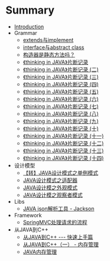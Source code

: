 # Summary

* [Introduction](README.md)
* Grammar
    * [extends与implement](Grammar/2017-01-03-java-extends-and-implement.md)
    * [interface与abstract class](Grammar/2017-01-04-java-interface-and-abstract-class.md)
    * [构造器是静态方法吗？](Grammar/2017-04-25-is-contructor-a-static-function.md)
    * [《thinking in JAVA》片断记录](Grammar/2017-03-17-thinking-in-java-record.md)
    * [《thinking in JAVA》片断记录 (二)](Grammar/2017-03-23-thinking-in-java-record-2.md)
    * [《thinking in JAVA》片断记录 (三)](Grammar/2017-03-23-thinking-in-java-record-3.md)
    * [《thinking in JAVA》片断记录 (四)](Grammar/2017-03-23-thinking-in-java-record-4.md)
    * [《thinking in JAVA》片断记录 (五)](Grammar/2017-03-23-thinking-in-java-record-5.md)
    * [《thinking in JAVA》片断记录 (六)](Grammar/2017-03-23-thinking-in-java-record-6.md)
    * [《thinking in JAVA》片断记录 (七)](Grammar/2017-03-23-thinking-in-java-record-7.md)
    * [《thinking in JAVA》片断记录 (八)](Grammar/2017-03-23-thinking-in-java-record-8.md)
    * [《thinking in JAVA》片断记录 (九)](Grammar/2017-03-23-thinking-in-java-record-9.md)
    * [《thinking in JAVA》片断记录 (十)](Grammar/2017-03-23-thinking-in-java-record-10.md)
    * [《thinking in JAVA》片断记录 (十一)](Grammar/2017-03-23-thinking-in-java-record-11.md)
    * [《thinking in JAVA》片断记录 (十二)](Grammar/2017-03-23-thinking-in-java-record-12.md)
    * [《thinking in JAVA》片断记录 (十三)](Grammar/2017-03-23-thinking-in-java-record-13.md)
    * [《thinking in JAVA》片断记录 (十四)](Grammar/2017-03-23-thinking-in-java-record-14.md)
* 设计模型
    * [【转】JAVA设计模式之单例模式](DesignPattern/2016-08-26-java-singleton.md)
    * [JAVA设计模式之适配器](DesignPattern/2016-09-30-adapter-java.md)
    * [JAVA设计模之外观模式](DesignPattern/2016-10-08-java-facade.md)
    * [JAVA设计模之观察者模式](DesignPattern/2016-10-09-java-observer.md)
* Libs
    * [JAVA json解析工具 - Jackson](Libs/2017-02-15-java-jackson.md)
* Framework
    * [SpringMVC处理请求的流程](Framework/2016-08-17-SpringMVC-introduction.md)
* 从JAVA到C++
    * [从JAVA到C++ --- 快速上手篇](Java2Cpp/2017-03-13-from-java-to-c-c++.md)
    * [从JAVA到C++（一） - 内存管理](Java2Cpp/2017-03-14-java-to-cpp-on-memory.md)
    * [JAVA内存管理](Java2Cpp/2017-03-20-memory-management-in-java.md)